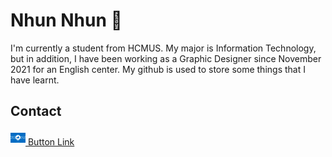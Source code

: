# Nhun Nhun 👋
I'm currently a student from HCMUS. My major is Information Technology, but in addition, I have been working as a Graphic Designer since November 2021 for an English center. My github is used to store some things that I have learnt.

## Contact
<a href="#" class="button">
  <svg xmlns="http://www.w3.org/2000/svg" viewBox="0 0 24 24" width="24" height="24">
    <svg xmlns="http://www.w3.org/2000/svg" xmlns:xlink="http://www.w3.org/1999/xlink" viewBox="0 0 750 500"><defs><style>.cls-1{fill:none;}.cls-2{fill:#036dc4;}.cls-3,.cls-5{fill:#fff;}.cls-4{clip-path:url(#clip-path);}.cls-5{fill-rule:evenodd;}.cls-6{clip-path:url(#clip-path-2);}</style><clipPath id="clip-path"><rect class="cls-1" y="164" width="750" height="148.13"/></clipPath><clipPath id="clip-path-2"><rect class="cls-1" x="-525" y="164" width="500" height="148.13"/></clipPath></defs><title>Like</title><g id="BACKGROUND_2" data-name="BACKGROUND 2"><rect class="cls-2" width="750" height="500"/><circle class="cls-3" cx="375" cy="233" r="119.78" transform="translate(-54.92 333.41) rotate(-45)"/><rect class="cls-2" x="309.86" y="219.78" width="34.47" height="70.96" rx="6.94"/><path class="cls-2" d="M430.4,226.5h-1.23a11,11,0,0,0,0-21.94H394c4.34-6.83,10.22-17.73,10.22-26.64,0-14.1-7.72-21.93-12.76-22.83a8.63,8.63,0,0,0-10.18,6c-1.46,4.26,1.12,12.32.12,15.2-1.53,4.43-9.3,10.37-19.82,23.87-9.4,12.06-8.06,26.3-8.06,26.3v48a6.85,6.85,0,0,0,6.83,6.83H425.7a7.95,7.95,0,0,0,0-15.9h1.12a9.74,9.74,0,1,0,0-19.47h3.58a9.74,9.74,0,1,0,0-19.48Z"/><g class="cls-4"><rect class="cls-3" x="616.46" y="305.78" width="20.89" height="10.15" rx="2.04" transform="translate(61.09 722.55) rotate(-62.42)"/><path class="cls-3" d="M657.77,317.43l-.32-.17a3.23,3.23,0,0,0,3-5.72l-9.18-4.8c2.06-1.19,5.08-3.23,6.3-5.55,1.92-3.68,1-6.78-.22-7.7a2.54,2.54,0,0,0-3.48.19c-1,.91-1.39,3.37-2,4-1,.95-3.84,1.44-8.42,3.53a11.92,11.92,0,0,0-5.69,5.76L635.06,312l-2.66,5.08-1.23,2.36a2,2,0,0,0,.85,2.72l17.05,8.9a2.33,2.33,0,1,0,2.16-4.14l.3.15a2.86,2.86,0,0,0,2.65-5.08l.93.49a2.87,2.87,0,0,0,2.66-5.08Z"/><rect class="cls-3" x="192.34" y="224.79" width="20.89" height="10.15" rx="2.04" transform="translate(-94.85 303.15) rotate(-62.42)"/><path class="cls-3" d="M233.65,236.43l-.32-.16a3.23,3.23,0,1,0,3-5.73l-9.18-4.79c2.06-1.19,5.09-3.23,6.3-5.56,1.92-3.68,1-6.77-.22-7.69a2.54,2.54,0,0,0-3.48.19c-1,.91-1.38,3.36-2,4-1,.94-3.84,1.44-8.42,3.52a12,12,0,0,0-5.69,5.76L210.94,231l-2.66,5.08-1.23,2.36a2,2,0,0,0,.85,2.71l17,8.91a2.34,2.34,0,1,0,2.17-4.15l.29.16a2.86,2.86,0,1,0,2.65-5.08l.94.48a2.86,2.86,0,0,0,2.65-5.08Z"/><rect class="cls-3" x="144.34" y="175.73" width="20.89" height="10.15" rx="2.04" transform="translate(-77.14 234.27) rotate(-62.42)"/><path class="cls-3" d="M185.65,187.37l-.32-.16a3.23,3.23,0,0,0,3-5.73l-9.18-4.79c2.06-1.19,5.09-3.23,6.3-5.56,1.92-3.68,1-6.77-.22-7.69a2.54,2.54,0,0,0-3.48.19c-1,.91-1.38,3.36-2,4-1,.94-3.84,1.44-8.42,3.52a12,12,0,0,0-5.69,5.77L162.94,182l-2.66,5.08-1.23,2.36a2,2,0,0,0,.85,2.71L177,201a2.34,2.34,0,1,0,2.17-4.15l.29.16a2.86,2.86,0,1,0,2.65-5.08l.94.48a2.86,2.86,0,0,0,2.65-5.08Z"/><rect class="cls-3" x="62.34" y="157.65" width="20.89" height="10.15" rx="2.04" transform="translate(-105.15 151.88) rotate(-62.42)"/><path class="cls-3" d="M103.65,169.3l-.32-.17a3.23,3.23,0,1,0,3-5.72l-9.18-4.8c2.06-1.19,5.09-3.23,6.3-5.55,1.92-3.68,1-6.78-.22-7.7a2.54,2.54,0,0,0-3.48.19c-1,.91-1.38,3.37-2,4-1,.95-3.84,1.44-8.42,3.53a11.92,11.92,0,0,0-5.69,5.76l-2.65,5.08L78.28,169l-1.23,2.37a2,2,0,0,0,.85,2.71L95,183a2.34,2.34,0,1,0,2.17-4.15l.29.15a2.86,2.86,0,1,0,2.65-5.08l.94.49a2.86,2.86,0,0,0,2.65-5.08Z"/><rect class="cls-3" x="507.67" y="270.33" width="10.15" height="20.89" rx="2.04" transform="translate(-71.74 269.77) rotate(-27.63)"/><path class="cls-3" d="M535.76,259.17l-.32.17a3.23,3.23,0,0,0-3-5.72l-9.17,4.8c.2-2.37.24-6-1-8.34-1.92-3.68-5-4.66-6.44-4.21a2.53,2.53,0,0,0-1.83,3c.2,1.3,2,3,2.1,3.94.21,1.37-1,4-1.91,8.93a11.92,11.92,0,0,0,1.49,8l2.66,5.08,2.65,5.08,1.24,2.36A2,2,0,0,0,525,283l17-8.92a2.34,2.34,0,0,0-2.17-4.15l.29-.15a2.87,2.87,0,0,0-2.66-5.08l.94-.49a2.87,2.87,0,0,0-2.66-5.08Z"/><rect class="cls-3" x="686.67" y="220.3" width="10.15" height="20.89" rx="2.04" transform="translate(-28.13 347.06) rotate(-27.63)"/><path class="cls-3" d="M714.76,209.15l-.32.17a3.23,3.23,0,0,0-3-5.73l-9.17,4.81c.2-2.38.24-6-1-8.35-1.92-3.67-5-4.66-6.44-4.21a2.54,2.54,0,0,0-1.83,3c.2,1.31,2,3.06,2.1,3.94.21,1.37-1,4-1.91,8.93a11.92,11.92,0,0,0,1.49,8l2.66,5.08L700,229.8l1.24,2.36A2,2,0,0,0,704,233l17-8.92a2.34,2.34,0,1,0-2.17-4.14l.29-.16a2.87,2.87,0,0,0-2.66-5.08l.94-.48a2.87,2.87,0,0,0-2.66-5.08Z"/><rect class="cls-3" x="727.67" y="182.4" width="10.15" height="20.89" rx="2.04" transform="translate(-5.89 361.76) rotate(-27.63)"/><path class="cls-3" d="M755.76,171.25l-.32.16a3.23,3.23,0,0,0-3-5.72l-9.17,4.81c.2-2.38.24-6-1-8.35-1.92-3.67-5-4.66-6.44-4.21a2.53,2.53,0,0,0-1.83,3c.2,1.3,2,3.06,2.1,3.94.21,1.37-1,4-1.91,8.93a11.92,11.92,0,0,0,1.49,8l2.66,5.08L741,191.9l1.24,2.36a2,2,0,0,0,2.71.85l17-8.92a2.34,2.34,0,0,0-2.17-4.15l.29-.15a2.87,2.87,0,0,0-2.66-5.08l.94-.49a2.86,2.86,0,1,0-2.66-5.07Z"/><rect class="cls-3" x="229.36" y="306.68" width="10.15" height="20.89" rx="2.04" transform="translate(-120.32 144.86) rotate(-27.63)"/><path class="cls-3" d="M257.44,295.53l-.32.16a3.23,3.23,0,1,0-3-5.72l-9.18,4.8c.2-2.37.25-6-1-8.34-1.92-3.67-5-4.66-6.44-4.21a2.54,2.54,0,0,0-1.83,3c.2,1.3,2,3.05,2.11,3.94.2,1.37-1,4-1.92,8.93a12,12,0,0,0,1.49,8l2.66,5.08,2.66,5.08,1.23,2.36a2,2,0,0,0,2.72.85l17-8.92a2.34,2.34,0,1,0-2.17-4.15l.29-.15a2.86,2.86,0,0,0-2.65-5.08l.93-.49a2.86,2.86,0,1,0-2.66-5.07Z"/><rect class="cls-3" x="3.55" y="182.4" width="10.15" height="20.89" rx="2.04" transform="translate(-88.44 25.98) rotate(-27.63)"/><path class="cls-3" d="M31.63,171.25l-.32.16a3.23,3.23,0,1,0-3-5.72l-9.18,4.81c.2-2.38.25-6-1-8.35-1.93-3.67-5-4.66-6.45-4.21a2.55,2.55,0,0,0-1.83,3c.2,1.3,2,3.06,2.11,3.94.2,1.37-1,4-1.91,8.93a11.94,11.94,0,0,0,1.48,8l2.66,5.08,2.66,5.08,1.24,2.36a2,2,0,0,0,2.71.85l17-8.92A2.34,2.34,0,1,0,35.72,182l.3-.15a2.87,2.87,0,0,0-2.66-5.08l.93-.49a2.86,2.86,0,1,0-2.66-5.07Z"/><rect class="cls-3" x="98.19" y="221.9" width="10.15" height="20.89" rx="2.04" transform="translate(-95.96 74.37) rotate(-27.62)"/><path class="cls-3" d="M126.28,210.74l-.32.17a3.23,3.23,0,1,0-3-5.72l-9.17,4.8c.2-2.38.24-6-1-8.34-1.93-3.68-5-4.67-6.45-4.22a2.55,2.55,0,0,0-1.83,3c.2,1.31,2,3.06,2.11,3.94.2,1.37-1,4-1.91,8.93a11.94,11.94,0,0,0,1.48,8l2.66,5.08,2.66,5.08,1.24,2.36a2,2,0,0,0,2.71.85l17-8.92a2.33,2.33,0,1,0-2.16-4.14l.29-.16a2.86,2.86,0,1,0-2.66-5.07l.93-.49a2.86,2.86,0,0,0-2.65-5.08Z"/><rect class="cls-3" x="517.82" y="202.25" width="20.89" height="10.15" rx="2.04" transform="translate(255.9 705.18) rotate(-82.75)"/><path class="cls-3" d="M559.49,202.76l-.36,0a3.23,3.23,0,0,0,.82-6.41L549.68,195c1.52-1.83,3.64-4.8,4-7.39.53-4.12-1.44-6.7-2.88-7.15a2.54,2.54,0,0,0-3.19,1.39c-.59,1.19-.13,3.64-.53,4.44-.62,1.24-3.1,2.68-6.68,6.23A12,12,0,0,0,537,199.9l-.72,5.69-.72,5.69-.34,2.64a2,2,0,0,0,1.74,2.25l19.08,2.43a2.34,2.34,0,1,0,.59-4.64l.33,0a2.87,2.87,0,0,0,.72-5.69l1,.14a2.87,2.87,0,0,0,.72-5.69Z"/><rect class="cls-3" x="598.65" y="216.63" width="20.89" height="10.15" rx="2.04" transform="translate(312.26 797.93) rotate(-82.75)"/><path class="cls-3" d="M640.33,217.14l-.36,0a3.23,3.23,0,1,0,.81-6.41l-10.27-1.3c1.52-1.84,3.64-4.8,4-7.4.52-4.12-1.44-6.69-2.88-7.14a2.55,2.55,0,0,0-3.2,1.38c-.58,1.19-.13,3.64-.53,4.44-.61,1.24-3.1,2.69-6.67,6.24a11.9,11.9,0,0,0-3.33,7.38l-.73,5.68-.72,5.69-.34,2.65a2,2,0,0,0,1.74,2.24L636.92,233a2.34,2.34,0,0,0,.59-4.64l.32,0a2.86,2.86,0,1,0,.73-5.68l1,.13a2.87,2.87,0,1,0,.73-5.69Z"/><rect class="cls-3" x="684.65" y="291.37" width="20.89" height="10.15" rx="2.04" transform="matrix(0.13, -0.99, 0.99, 0.13, 313.27, 948.54)"/><path class="cls-3" d="M726.33,291.88l-.36-.05a3.23,3.23,0,1,0,.81-6.4l-10.27-1.31c1.52-1.83,3.64-4.8,4-7.4.52-4.11-1.44-6.69-2.88-7.14a2.54,2.54,0,0,0-3.2,1.39c-.58,1.19-.13,3.64-.53,4.44-.61,1.24-3.1,2.68-6.67,6.23a11.9,11.9,0,0,0-3.33,7.38l-.73,5.69-.72,5.68-.34,2.65a2,2,0,0,0,1.74,2.25l19.09,2.43a2.34,2.34,0,0,0,.59-4.64l.32,0a2.87,2.87,0,0,0,.73-5.69l1,.14a2.87,2.87,0,0,0,.73-5.69Z"/><rect class="cls-3" x="209.79" y="171.78" width="20.89" height="10.15" rx="2.04" transform="translate(16.99 372.99) rotate(-82.75)"/><path class="cls-3" d="M251.46,172.29l-.36,0a3.23,3.23,0,0,0,.82-6.4l-10.28-1.31c1.53-1.83,3.65-4.8,4-7.4.52-4.11-1.44-6.69-2.88-7.14a2.55,2.55,0,0,0-3.2,1.39c-.58,1.19-.13,3.64-.52,4.44-.62,1.24-3.1,2.68-6.68,6.23a12,12,0,0,0-3.33,7.38l-.72,5.69-.73,5.68-.33,2.65A2,2,0,0,0,229,185.7l19.08,2.43a2.34,2.34,0,1,0,.59-4.64l.33,0a2.87,2.87,0,0,0,.72-5.69l1.05.14a2.87,2.87,0,0,0,.72-5.69Z"/><rect class="cls-3" x="532.67" y="308.29" width="17.72" height="8.61" rx="1.73" transform="translate(194.56 832.77) rotate(-86.29)"/><path class="cls-3" d="M567.74,307.09l-.3,0a2.74,2.74,0,1,0,.35-5.47L559,301c1.19-1.64,2.84-4.26,3-6.48.23-3.51-1.57-5.59-2.81-5.89a2.15,2.15,0,0,0-2.64,1.34c-.43,1,.08,3.08-.21,3.79-.46,1.08-2.49,2.43-5.33,5.62a10.13,10.13,0,0,0-2.43,6.43l-.32,4.85-.31,4.86-.15,2.26a1.72,1.72,0,0,0,1.59,1.81l16.29,1.05a2,2,0,1,0,.26-4l.28,0a2.43,2.43,0,0,0,.32-4.85l.89.06a2.43,2.43,0,0,0,.31-4.86Z"/><rect class="cls-3" x="586.87" y="280.83" width="14.12" height="6.86" rx="1.38" transform="translate(217.9 824.77) rotate(-80.75)"/><path class="cls-3" d="M615.13,281.91l-.24,0a2.18,2.18,0,0,0,.7-4.31l-6.91-1.12c1.07-1.2,2.58-3.16,2.86-4.9.45-2.77-.81-4.56-1.77-4.9a1.74,1.74,0,0,0-2.2.87c-.42.78-.17,2.45-.46,3-.44.82-2.16,1.74-4.65,4.05a8.13,8.13,0,0,0-2.43,4.91l-.62,3.83-.62,3.82-.29,1.78a1.36,1.36,0,0,0,1.12,1.56l12.83,2.09a1.58,1.58,0,1,0,.51-3.12l.22,0a1.94,1.94,0,1,0,.62-3.82l.71.11a1.93,1.93,0,1,0,.62-3.82Z"/><rect class="cls-3" x="489.87" y="167.29" width="14.12" height="6.86" rx="1.38" transform="translate(248.55 633.73) rotate(-80.75)"/><path class="cls-3" d="M518.13,168.37l-.24,0a2.18,2.18,0,0,0,.7-4.31l-6.91-1.12c1.07-1.2,2.58-3.16,2.86-4.9.45-2.77-.81-4.56-1.77-4.9a1.74,1.74,0,0,0-2.2.87c-.42.78-.17,2.45-.46,3-.44.82-2.16,1.74-4.65,4.06a8.09,8.09,0,0,0-2.43,4.9l-.62,3.83-.62,3.82-.29,1.78a1.36,1.36,0,0,0,1.12,1.56L515.45,179a1.58,1.58,0,1,0,.51-3.12l.22,0a1.94,1.94,0,1,0,.62-3.82l.71.11a1.93,1.93,0,1,0,.62-3.82Z"/><rect class="cls-3" x="477.87" y="307.83" width="14.12" height="6.86" rx="1.38" transform="translate(99.77 739.85) rotate(-80.75)"/><path class="cls-3" d="M506.13,308.91l-.24,0a2.18,2.18,0,0,0,.7-4.31l-6.91-1.12c1.07-1.2,2.58-3.16,2.86-4.9.45-2.77-.81-4.56-1.77-4.9a1.74,1.74,0,0,0-2.2.87c-.42.78-.17,2.45-.46,3-.44.82-2.16,1.74-4.65,4.05a8.13,8.13,0,0,0-2.43,4.91l-.62,3.83-.62,3.82-.29,1.78a1.36,1.36,0,0,0,1.12,1.56l12.83,2.09a1.58,1.58,0,1,0,.51-3.12l.22,0a1.94,1.94,0,1,0,.62-3.82l.71.11a1.93,1.93,0,1,0,.62-3.82Z"/><rect class="cls-3" x="726.98" y="247.3" width="14.12" height="6.86" rx="1.38" transform="translate(368.58 934.92) rotate(-80.75)"/><path class="cls-3" d="M755.24,248.38l-.24,0a2.18,2.18,0,0,0,.7-4.31l-6.91-1.13c1.07-1.2,2.58-3.15,2.86-4.9.45-2.77-.81-4.55-1.77-4.89a1.73,1.73,0,0,0-2.2.86c-.42.79-.17,2.45-.46,3-.44.82-2.15,1.74-4.65,4.05a8.13,8.13,0,0,0-2.43,4.91l-.62,3.82-.62,3.82-.29,1.78a1.36,1.36,0,0,0,1.12,1.56L752.57,259a1.58,1.58,0,1,0,.5-3.12l.22,0a1.94,1.94,0,0,0,.63-3.83l.7.12a1.94,1.94,0,0,0,.62-3.83Z"/><rect class="cls-3" x="660.87" y="178.3" width="14.12" height="6.86" rx="1.38" transform="translate(381.2 811.76) rotate(-80.75)"/><path class="cls-3" d="M689.13,179.38l-.24,0a2.18,2.18,0,0,0,.7-4.3l-6.91-1.13c1.07-1.2,2.58-3.15,2.86-4.9.45-2.77-.81-4.56-1.77-4.89a1.73,1.73,0,0,0-2.2.86c-.42.79-.17,2.45-.46,3-.44.83-2.16,1.74-4.65,4.06a8.09,8.09,0,0,0-2.43,4.9l-.62,3.83-.62,3.82-.29,1.78a1.36,1.36,0,0,0,1.12,1.56L686.45,190a1.58,1.58,0,1,0,.51-3.12l.22,0a1.94,1.94,0,1,0,.62-3.83l.71.12a1.94,1.94,0,0,0,.62-3.83Z"/><rect class="cls-3" x="138.87" y="247.06" width="14.12" height="6.86" rx="1.38" transform="translate(-124.76 354.25) rotate(-80.75)"/><path class="cls-3" d="M167.13,248.14l-.24,0a2.18,2.18,0,0,0,.7-4.31l-6.91-1.12c1.07-1.2,2.58-3.16,2.86-4.9.45-2.77-.81-4.56-1.77-4.9a1.75,1.75,0,0,0-2.2.86c-.42.79-.17,2.46-.46,3-.44.82-2.16,1.74-4.65,4.05a8.13,8.13,0,0,0-2.43,4.91l-.62,3.83-.62,3.82-.29,1.78a1.36,1.36,0,0,0,1.12,1.56l12.83,2.09a1.58,1.58,0,1,0,.51-3.12l.22,0a1.94,1.94,0,1,0,.62-3.82l.71.11a1.93,1.93,0,1,0,.62-3.82Z"/><rect class="cls-3" x="75.69" y="268.73" width="14.12" height="6.86" rx="1.38" transform="translate(-199.18 310.08) rotate(-80.75)"/><path class="cls-3" d="M104,269.82l-.24,0a2.18,2.18,0,0,0,.7-4.31l-6.91-1.12c1.07-1.21,2.58-3.16,2.86-4.91.45-2.77-.82-4.55-1.78-4.89a1.72,1.72,0,0,0-2.19.86c-.42.79-.17,2.46-.46,3-.44.82-2.16,1.74-4.66,4.05a8.08,8.08,0,0,0-2.42,4.91l-.62,3.82L87.61,275l-.29,1.78a1.36,1.36,0,0,0,1.12,1.56l12.83,2.09a1.58,1.58,0,1,0,.51-3.12l.22,0a1.93,1.93,0,1,0,.62-3.82l.71.11a1.93,1.93,0,1,0,.62-3.82Z"/><rect class="cls-3" x="-1.46" y="289.85" width="6.86" height="14.12" rx="1.38" transform="translate(-177 59.99) rotate(-36.69)"/><path class="cls-3" d="M15,280.05l-.19.14a2.18,2.18,0,0,0-2.61-3.5l-5.61,4.18c-.12-1.6-.48-4-1.54-5.46-1.68-2.25-3.84-2.58-4.75-2.13a1.73,1.73,0,0,0-.91,2.18c.28.85,1.65,1.83,1.83,2.41.28.89-.25,2.76-.33,6.16a8.08,8.08,0,0,0,1.85,5.15l2.31,3.11,2.31,3.11,1.08,1.44a1.36,1.36,0,0,0,1.9.28l10.43-7.77a1.58,1.58,0,0,0-1.89-2.53l.18-.14a1.94,1.94,0,1,0-2.32-3.1l.58-.43a1.94,1.94,0,1,0-2.32-3.1Z"/><rect class="cls-3" x="553.6" y="240.14" width="17.72" height="8.61" rx="1.73" transform="matrix(0.33, -0.95, 0.95, 0.33, 147.91, 696.39)"/><path class="cls-3" d="M589.2,246.07l-.29-.1a2.74,2.74,0,0,0,1.78-5.18l-8.3-2.87c1.58-1.26,3.86-3.35,4.58-5.45,1.15-3.33,0-5.81-1.15-6.43a2.16,2.16,0,0,0-2.9.59c-.69.89-.74,3-1.21,3.6-.72.92-3,1.69-6.62,4A10.17,10.17,0,0,0,571,239.8l-1.58,4.6-1.59,4.6-.74,2.14a1.72,1.72,0,0,0,1.06,2.17l15.43,5.32a2,2,0,0,0,1.29-3.75l.27.09a2.43,2.43,0,1,0,1.58-4.6l.85.29a2.43,2.43,0,0,0,1.59-4.59Z"/><rect class="cls-3" x="643.51" y="264.42" width="17.72" height="8.61" rx="1.73" transform="translate(185.53 797.75) rotate(-70.96)"/><path class="cls-3" d="M679.11,270.35l-.29-.1a2.74,2.74,0,1,0,1.78-5.18l-8.3-2.87c1.58-1.26,3.86-3.35,4.58-5.45,1.15-3.33,0-5.81-1.15-6.43a2.16,2.16,0,0,0-2.9.6c-.69.88-.74,3-1.21,3.59-.72.92-3,1.69-6.62,4a10.17,10.17,0,0,0-4,5.56l-1.58,4.59-1.59,4.6-.74,2.14a1.72,1.72,0,0,0,1.06,2.17l15.43,5.32a2,2,0,1,0,1.29-3.75l.27.09a2.43,2.43,0,1,0,1.59-4.59l.84.29a2.43,2.43,0,0,0,1.59-4.6Z"/><rect class="cls-3" x="580.6" y="161.91" width="17.72" height="8.61" rx="1.73" transform="translate(240.05 669.21) rotate(-70.96)"/><path class="cls-3" d="M616.2,167.84l-.29-.1a2.74,2.74,0,1,0,1.78-5.18l-8.3-2.87c1.58-1.26,3.86-3.35,4.58-5.45,1.15-3.33,0-5.81-1.15-6.43a2.16,2.16,0,0,0-2.9.59c-.69.89-.74,3-1.21,3.6-.72.92-3,1.69-6.62,4a10.17,10.17,0,0,0-4.05,5.55l-1.58,4.6-1.59,4.6-.74,2.14a1.72,1.72,0,0,0,1.06,2.17l15.43,5.32a2,2,0,1,0,1.29-3.75l.27.09a2.43,2.43,0,1,0,1.58-4.6l.85.29a2.43,2.43,0,1,0,1.59-4.59Z"/><rect class="cls-3" x="178.51" y="282.26" width="17.72" height="8.61" rx="1.73" transform="matrix(0.33, -0.95, 0.95, 0.33, -144.64, 370.21)"/><path class="cls-3" d="M214.1,288.19l-.29-.1a2.74,2.74,0,1,0,1.79-5.17l-8.31-2.87c1.59-1.26,3.86-3.36,4.59-5.46,1.15-3.33,0-5.81-1.15-6.43a2.16,2.16,0,0,0-2.9.6c-.69.89-.74,3-1.21,3.6-.72.92-3,1.69-6.62,4a10.11,10.11,0,0,0-4.05,5.55l-1.59,4.6-1.58,4.6-.74,2.14a1.7,1.7,0,0,0,1.05,2.16l15.44,5.33a2,2,0,1,0,1.29-3.75l.26.09a2.43,2.43,0,1,0,1.59-4.6l.85.29a2.43,2.43,0,1,0,1.58-4.6Z"/><rect class="cls-3" x="30.38" y="256.04" width="8.61" height="17.72" rx="1.73" transform="translate(-169.89 93.08) rotate(-42.51)"/><path class="cls-3" d="M48.85,242.17l-.23.21a2.74,2.74,0,1,0-3.7-4l-6.48,5.94c-.35-2-1.11-5-2.61-6.63-2.38-2.6-5.13-2.74-6.2-2.05a2.16,2.16,0,0,0-.86,2.83c.45,1,2.29,2.08,2.59,2.77.46,1.08,0,3.48.38,7.74a10.14,10.14,0,0,0,2.95,6.21L38,258.73l3.29,3.59L42.8,264a1.69,1.69,0,0,0,2.4.11l12-11a2,2,0,0,0-2.68-2.93l.2-.19a2.43,2.43,0,1,0-3.29-3.58l.66-.61a2.43,2.43,0,0,0-3.28-3.58Z"/><rect class="cls-3" x="115.84" y="293.96" width="17.72" height="8.61" rx="1.73" transform="translate(-197.92 318.85) rotate(-70.96)"/><path class="cls-3" d="M151.43,299.89l-.29-.1a2.74,2.74,0,0,0,1.79-5.18l-8.31-2.87c1.58-1.26,3.86-3.35,4.59-5.45,1.15-3.33,0-5.81-1.16-6.43a2.15,2.15,0,0,0-2.89.59c-.69.89-.74,3-1.21,3.6-.72.92-3,1.69-6.63,4a10.12,10.12,0,0,0-4,5.55l-1.59,4.6-1.58,4.6-.74,2.14a1.71,1.71,0,0,0,1,2.17l15.43,5.32a2,2,0,1,0,1.3-3.75l.26.09a2.43,2.43,0,1,0,1.59-4.6l.85.3a2.43,2.43,0,1,0,1.58-4.6Z"/><rect class="cls-3" x="34.84" y="303.01" width="17.72" height="8.61" rx="1.73" transform="translate(-261.06 248.37) rotate(-70.96)"/><path class="cls-3" d="M70.43,308.94l-.29-.1a2.74,2.74,0,0,0,1.79-5.18l-8.31-2.87c1.58-1.26,3.86-3.35,4.59-5.45,1.15-3.33,0-5.81-1.16-6.43a2.15,2.15,0,0,0-2.89.59c-.69.89-.74,3-1.21,3.6-.72.92-3,1.69-6.63,4a10.12,10.12,0,0,0-4,5.55l-1.59,4.6-1.58,4.6L48.37,314a1.71,1.71,0,0,0,1.05,2.17l15.43,5.32a2,2,0,1,0,1.3-3.75l.26.09a2.43,2.43,0,1,0,1.59-4.6l.85.3a2.43,2.43,0,1,0,1.58-4.6Z"/><rect class="cls-3" x="42.91" y="205.4" width="17.72" height="8.61" rx="1.73" transform="translate(-163.35 190.23) rotate(-70.96)"/><path class="cls-3" d="M78.5,211.33l-.29-.1A2.74,2.74,0,1,0,80,206.05l-8.31-2.87c1.59-1.26,3.86-3.35,4.59-5.45,1.15-3.33,0-5.81-1.15-6.43a2.16,2.16,0,0,0-2.9.59c-.69.89-.74,3-1.21,3.6-.72.92-3,1.69-6.62,4a10.11,10.11,0,0,0-4.05,5.55l-1.59,4.6-1.58,4.6-.74,2.14a1.71,1.71,0,0,0,1.05,2.17l15.44,5.32a2,2,0,0,0,1.29-3.75l.26.09a2.43,2.43,0,1,0,1.59-4.6l.85.3a2.43,2.43,0,1,0,1.58-4.6Z"/></g><path class="cls-5" d="M371.59,386.31l4.89-.82v7.57c.67-.14,1.3-.32,1.94-.4a10.45,10.45,0,0,1,4.68.3,3.57,3.57,0,0,1,2.5,3,15.73,15.73,0,0,1,.21,2.47c0,1.64,0,3.28-.06,4.91a5.15,5.15,0,0,1-1.84,4,6.48,6.48,0,0,1-3,1.19,22.64,22.64,0,0,1-6.42,0l-2.64-.36c-.24,0-.33-.13-.31-.36V386.8C371.57,386.65,371.58,386.5,371.59,386.31Zm4.9,18.38a9,9,0,0,0,2.79,0,1.68,1.68,0,0,0,1.53-1.74c.06-1.52.08-3,0-4.56a1.51,1.51,0,0,0-1.49-1.66,4.38,4.38,0,0,0-2.7.55.42.42,0,0,0-.16.33c0,1.37,0,2.74,0,4.11Z"/><path class="cls-5" d="M432.82,408.6h-.9c-1.35,0-2.7,0-4,0a.61.61,0,0,1-.61-.35c-1.32-2.22-2.65-4.43-4-6.65,0-.05-.07-.11-.16-.25v7.22l-.41,0c-1.38,0-2.76,0-4.14,0-.32,0-.42-.09-.41-.41,0-1.56,0-3.11,0-4.67V386.78c0-.48,0-.47.49-.55l4-.68.39,0v14l.08,0,.37-.56c1.24-2,2.49-3.93,3.72-5.9a.67.67,0,0,1,.64-.37c1.45,0,2.9,0,4.35,0h.57c-.09.16-.14.27-.2.37-1.47,2.33-2.95,4.67-4.43,7a.57.57,0,0,0,0,.71c1.51,2.49,3,5,4.49,7.49C432.71,408.39,432.74,408.46,432.82,408.6Z"/><path class="cls-5" d="M369.59,404.21c0,.13,0,.23,0,.33,0,1.11,0,2.22,0,3.33,0,.24-.05.34-.31.4a25.69,25.69,0,0,1-6.72.52,7.9,7.9,0,0,1-3.08-.73,5.38,5.38,0,0,1-3.12-4.17,13.19,13.19,0,0,1-.15-2.09c0-1.22,0-2.43,0-3.65a5.71,5.71,0,0,1,1.35-3.67,5.27,5.27,0,0,1,3-1.66,10.94,10.94,0,0,1,5.87.22,4.77,4.77,0,0,1,3.43,4.17c.19,1.61.15,3.25.22,4.93h-.51c-2.68,0-5.36,0-8,0-.32,0-.42.1-.39.4s0,.49.05.73a1.47,1.47,0,0,0,1.47,1.35,22.2,22.2,0,0,0,3.05,0c1.22-.08,2.43-.29,3.64-.44Zm-6.45-5.4h1c1.06,0,1.06,0,.95-1.07a1.41,1.41,0,0,0-1.19-1.37,4.65,4.65,0,0,0-1.49,0,1.3,1.3,0,0,0-1.14,1.09,9.45,9.45,0,0,0-.1,1.07c0,.23.08.31.3.3Z"/><path class="cls-5" d="M416.93,400.65c-.07,1.1-.06,2.17-.21,3.22a5.17,5.17,0,0,1-4.23,4.61,11,11,0,0,1-6-.16A5.12,5.12,0,0,1,402.8,404a16.62,16.62,0,0,1-.15-2.45c0-1.19,0-2.39.07-3.57a5.33,5.33,0,0,1,4.6-5.14,11,11,0,0,1,5.74.23,5.09,5.09,0,0,1,3.65,4.31C416.88,398.44,416.86,399.57,416.93,400.65Zm-5,0h0c0-.78,0-1.55,0-2.32a1.64,1.64,0,0,0-1.19-1.56,3.19,3.19,0,0,0-1.76-.05,1.63,1.63,0,0,0-1.35,1.55c0,1.57,0,3.15,0,4.73a1.57,1.57,0,0,0,1.23,1.53,4.69,4.69,0,0,0,1.35.11,1.74,1.74,0,0,0,1.74-1.89C411.93,402.09,411.92,401.39,411.92,400.69Z"/><path class="cls-5" d="M401.42,400.83c-.08,1-.09,2.2-.29,3.36a5.15,5.15,0,0,1-4.27,4.32,11,11,0,0,1-5.65-.12,5.21,5.21,0,0,1-3.94-4.36,10.26,10.26,0,0,1-.14-1.67c0-1.31-.05-2.62,0-3.93a5.79,5.79,0,0,1,1.87-4.34,6.16,6.16,0,0,1,3.11-1.36,10.94,10.94,0,0,1,5.59.37,5.06,5.06,0,0,1,3.48,4.32C401.35,398.49,401.34,399.58,401.42,400.83Zm-9.35-.16h0v2.1c0,.11,0,.21,0,.32a1.57,1.57,0,0,0,1.17,1.46,4.44,4.44,0,0,0,1.45.13,1.72,1.72,0,0,0,1.7-1.76c0-1.49,0-3,0-4.49a1.65,1.65,0,0,0-1.25-1.63,3.26,3.26,0,0,0-1.83,0,1.61,1.61,0,0,0-1.23,1.53C392.05,399.1,392.07,399.88,392.07,400.67Z"/><path class="cls-5" d="M336.83,407.77c-.93.29-1.81.63-2.72.84a6.48,6.48,0,0,1-3.3,0,4.05,4.05,0,0,1-3-3.38,6.39,6.39,0,0,1,0-2.54,3.44,3.44,0,0,1,2.85-2.83,13.43,13.43,0,0,1,2.19-.22c1,0,2,0,2.95,0,.3,0,.39-.09.36-.37s0-.5,0-.74c0-1.26-.59-1.54-1.59-1.58-1.59-.07-3.18-.05-4.77-.07h-.47c0-.39.05-.75.09-1.1.09-.93.18-1.86.29-2.78a.36.36,0,0,1,.26-.23c2.05,0,4.09,0,6.14.09a8.19,8.19,0,0,1,1.95.37,3.86,3.86,0,0,1,2.89,3.5,14.61,14.61,0,0,1,.15,2.2c0,3.1,0,6.2,0,9.3,0,.33-.08.44-.43.44q-1.65,0-3.3,0c-.33,0-.43-.13-.46-.42A3.78,3.78,0,0,0,336.83,407.77ZM334.7,403h-1.08c-.72,0-1,.35-1,1.06a1.11,1.11,0,0,0,1.2,1.24,4.14,4.14,0,0,0,2.17-.56.45.45,0,0,0,.17-.33c0-.38,0-.75,0-1.12s-.09-.31-.31-.3Z"/><path class="cls-5" d="M328.17,385.06v2.73c0,.37,0,.75,0,1.12s-.07.31-.31.31c-.64,0-1.28,0-1.93,0a2.83,2.83,0,0,0-.65.09.84.84,0,0,0-.7.82c0,.86,0,1.72,0,2.63h3.62c-.07.65-.12,1.27-.18,1.88s-.15,1.23-.2,1.84c0,.28-.1.41-.41.4-1,0-1.9,0-2.87,0v11.69h-4.91c0-.16,0-.33,0-.49,0-3.6,0-7.19,0-10.78,0-.33-.07-.45-.42-.43-.66,0-1.31,0-2,0V393.3c0-.59-.07-.53.52-.54s1.06,0,1.58,0c.26,0,.32-.09.32-.33,0-1,0-1.94,0-2.91a4.58,4.58,0,0,1,1.32-3.22,3.88,3.88,0,0,1,2.46-1.09C325,385.1,326.55,385.1,328.17,385.06Z"/><path class="cls-5" d="M354.86,397.19c-.79-.13-1.51-.25-2.24-.35a10.62,10.62,0,0,0-3.73,0,1.45,1.45,0,0,0-1.26,1.47c0,1.62,0,3.24,0,4.87a1.34,1.34,0,0,0,1.19,1.4,13.76,13.76,0,0,0,2.72.1c1-.06,2-.28,3-.42a1.91,1.91,0,0,1,.24,0,2.34,2.34,0,0,1,0,.26c0,1.14,0,2.27,0,3.41,0,.22-.05.32-.29.37a19.43,19.43,0,0,1-5.53.54,7.14,7.14,0,0,1-4.48-1.64,5.26,5.26,0,0,1-1.79-3.62,43.27,43.27,0,0,1-.07-5.22,5.56,5.56,0,0,1,2.67-4.71,7.59,7.59,0,0,1,3.18-1,18.42,18.42,0,0,1,6,.5c.11,0,.28.17.28.26C354.86,394.63,354.86,395.87,354.86,397.19Z"/></g><g id="BACKGROUND_1" data-name="BACKGROUND 1"><g class="cls-6"><path class="cls-3" d="M7.77,317.43l-.32-.17a3.23,3.23,0,0,0,3-5.72l-9.18-4.8c2.06-1.19,5.08-3.23,6.3-5.55,1.92-3.68,1-6.78-.22-7.7a2.54,2.54,0,0,0-3.48.19c-1,.91-1.39,3.37-2,4-1,.95-3.84,1.44-8.42,3.53A11.92,11.92,0,0,0-12.29,307L-14.94,312l-2.66,5.08-1.23,2.36a2,2,0,0,0,.85,2.72l17.05,8.9A2.33,2.33,0,0,0,1.23,327l.3.15A2.86,2.86,0,0,0,4.18,322l.93.49a2.87,2.87,0,1,0,2.66-5.08Z"/><rect class="cls-3" x="36.67" y="220.3" width="10.15" height="20.89" rx="2.04" transform="translate(-102.24 45.66) rotate(-27.63)"/><path class="cls-3" d="M64.76,209.15l-.32.17a3.23,3.23,0,0,0-3-5.73l-9.17,4.81c.2-2.38.24-6-1-8.35-1.92-3.67-5-4.66-6.44-4.21a2.54,2.54,0,0,0-1.83,3c.2,1.31,2,3.06,2.1,3.94.21,1.37-1,4-1.91,8.93a11.92,11.92,0,0,0,1.49,8l2.66,5.08L50,229.8l1.24,2.36A2,2,0,0,0,54,233l17-8.92A2.34,2.34,0,1,0,68.85,220l.29-.16a2.87,2.87,0,1,0-2.66-5.08l.94-.48a2.87,2.87,0,0,0-2.66-5.08Z"/><rect class="cls-3" x="77.67" y="182.4" width="10.15" height="20.89" rx="2.04" transform="translate(-79.99 60.35) rotate(-27.63)"/><path class="cls-3" d="M105.76,171.25l-.32.16a3.23,3.23,0,0,0-3-5.72l-9.17,4.81c.2-2.38.24-6-1-8.35-1.92-3.67-5-4.66-6.44-4.21a2.53,2.53,0,0,0-1.83,3c.2,1.3,2,3.06,2.1,3.94.21,1.37-1,4-1.91,8.93a11.92,11.92,0,0,0,1.49,8l2.66,5.08L91,191.9l1.24,2.36a2,2,0,0,0,2.71.85l17-8.92a2.34,2.34,0,1,0-2.17-4.15l.29-.15a2.87,2.87,0,1,0-2.66-5.08l.94-.49a2.86,2.86,0,1,0-2.66-5.07Z"/><rect class="cls-3" x="34.65" y="291.37" width="20.89" height="10.15" rx="2.04" transform="translate(-254.66 303.74) rotate(-82.75)"/><path class="cls-3" d="M76.33,291.88l-.36-.05a3.23,3.23,0,1,0,.81-6.4l-10.27-1.31c1.52-1.83,3.64-4.8,4-7.4.52-4.11-1.44-6.69-2.88-7.14a2.54,2.54,0,0,0-3.2,1.39c-.58,1.19-.13,3.64-.53,4.44-.61,1.24-3.1,2.68-6.67,6.23A11.9,11.9,0,0,0,53.88,289l-.73,5.69-.72,5.68L52.09,303a2,2,0,0,0,1.74,2.25l19.09,2.43a2.34,2.34,0,0,0,.59-4.64l.32,0a2.87,2.87,0,0,0,.73-5.69l1,.14a2.87,2.87,0,0,0,.73-5.69Z"/><rect class="cls-3" x="76.98" y="247.3" width="14.12" height="6.86" rx="1.38" transform="translate(-176.94 293.37) rotate(-80.75)"/><path class="cls-3" d="M105.24,248.38l-.24,0a2.18,2.18,0,0,0,.7-4.31l-6.91-1.13c1.07-1.2,2.58-3.15,2.86-4.9.45-2.77-.81-4.55-1.77-4.89a1.73,1.73,0,0,0-2.2.86c-.42.79-.17,2.45-.46,3-.44.82-2.15,1.74-4.65,4.05a8.13,8.13,0,0,0-2.43,4.91l-.62,3.82-.62,3.82-.29,1.78a1.36,1.36,0,0,0,1.12,1.56L102.57,259a1.58,1.58,0,1,0,.5-3.12l.22,0a1.94,1.94,0,0,0,.63-3.83l.7.12a1.94,1.94,0,0,0,.62-3.83Z"/><rect class="cls-3" x="10.87" y="178.3" width="14.12" height="6.86" rx="1.38" transform="translate(-164.32 170.21) rotate(-80.75)"/><path class="cls-3" d="M39.13,179.38l-.24,0a2.18,2.18,0,0,0,.7-4.3l-6.91-1.13c1.07-1.2,2.58-3.15,2.86-4.9.45-2.77-.81-4.56-1.77-4.89a1.73,1.73,0,0,0-2.2.86c-.42.79-.17,2.45-.46,3-.44.83-2.16,1.74-4.65,4.06a8.09,8.09,0,0,0-2.43,4.9l-.62,3.83-.62,3.82-.29,1.78a1.36,1.36,0,0,0,1.12,1.56L36.45,190a1.58,1.58,0,1,0,.51-3.12l.22,0a1.94,1.94,0,1,0,.62-3.83l.71.12a1.94,1.94,0,0,0,.62-3.83Z"/><rect class="cls-3" x="-6.49" y="264.42" width="17.72" height="8.61" rx="1.73" transform="translate(-252.42 183.31) rotate(-70.96)"/><path class="cls-3" d="M29.11,270.35l-.29-.1a2.74,2.74,0,0,0,1.78-5.18l-8.3-2.87c1.58-1.26,3.86-3.35,4.58-5.45,1.15-3.33,0-5.81-1.15-6.43a2.16,2.16,0,0,0-2.9.6c-.69.88-.74,3-1.21,3.59-.72.92-3,1.69-6.62,4A10.17,10.17,0,0,0,11,264.09l-1.58,4.59-1.59,4.6L7,275.42a1.72,1.72,0,0,0,1.06,2.17l15.43,5.32a2,2,0,1,0,1.29-3.75l.27.09a2.43,2.43,0,1,0,1.59-4.59l.84.29a2.43,2.43,0,0,0,1.59-4.6Z"/></g></g><g id="DESIGNED_BY_FREEPIK" data-name="DESIGNED BY FREEPIK"><path class="cls-3" d="M305.31,484.48v-.16a4,4,0,0,1-.65.61,2.49,2.49,0,0,1-.69.35,2.53,2.53,0,0,1-.8.12,2.44,2.44,0,0,1-1.08-.24,2.54,2.54,0,0,1-.86-.71,3.1,3.1,0,0,1-.55-1.07,4.77,4.77,0,0,1-.19-1.34,3.43,3.43,0,0,1,.75-2.36,2.44,2.44,0,0,1,1.95-.85,2.61,2.61,0,0,1,1.18.24,3.25,3.25,0,0,1,.94.74v-2.4a1.16,1.16,0,0,1,.2-.75.67.67,0,0,1,.56-.26.69.69,0,0,1,.57.24,1.07,1.07,0,0,1,.2.69v7.15a1,1,0,0,1-.21.69.77.77,0,0,1-1.11,0A1,1,0,0,1,305.31,484.48Zm-3.19-2.38a2.7,2.7,0,0,0,.21,1.12,1.52,1.52,0,0,0,.56.7,1.45,1.45,0,0,0,1.55,0,1.55,1.55,0,0,0,.57-.68,2.78,2.78,0,0,0,.21-1.15A2.73,2.73,0,0,0,305,481a1.7,1.7,0,0,0-.57-.71,1.39,1.39,0,0,0-.79-.24,1.3,1.3,0,0,0-.79.25,1.62,1.62,0,0,0-.55.72A2.88,2.88,0,0,0,302.12,482.1Z"/><path class="cls-3" d="M312.45,482.51h-3.17a2.14,2.14,0,0,0,.23,1,1.55,1.55,0,0,0,.57.64,1.57,1.57,0,0,0,.8.21,1.79,1.79,0,0,0,.53-.07,1.73,1.73,0,0,0,.46-.21,4.56,4.56,0,0,0,.42-.31l.49-.46a.53.53,0,0,1,.36-.1.58.58,0,0,1,.4.13.52.52,0,0,1,.16.39,1,1,0,0,1-.18.51,2,2,0,0,1-.52.57,3,3,0,0,1-.87.45,4,4,0,0,1-1.21.17,3.18,3.18,0,0,1-2.42-.89,3.3,3.3,0,0,1-.87-2.41,4,4,0,0,1,.21-1.33,2.94,2.94,0,0,1,.62-1.06,2.71,2.71,0,0,1,1-.67,3.58,3.58,0,0,1,1.33-.24,3.2,3.2,0,0,1,1.63.4,2.61,2.61,0,0,1,1,1,2.65,2.65,0,0,1,.34,1.29.83.83,0,0,1-.35.8A2.19,2.19,0,0,1,312.45,482.51Zm-3.17-.92h2.94a2,2,0,0,0-.45-1.25,1.36,1.36,0,0,0-1-.41,1.29,1.29,0,0,0-1,.42A2.11,2.11,0,0,0,309.28,481.59Z"/><path class="cls-3" d="M319.84,483.28a2,2,0,0,1-.33,1.15,2.06,2.06,0,0,1-1,.73,4.49,4.49,0,0,1-1.56.24,3.9,3.9,0,0,1-1.49-.26,2.16,2.16,0,0,1-.92-.67,1.36,1.36,0,0,1-.3-.81.6.6,0,0,1,.19-.45A.65.65,0,0,1,315,483a.57.57,0,0,1,.39.12,1.46,1.46,0,0,1,.27.35,1.71,1.71,0,0,0,.59.65,1.83,1.83,0,0,0,.95.21,1.42,1.42,0,0,0,.8-.21.61.61,0,0,0,.31-.5.68.68,0,0,0-.32-.62,4.21,4.21,0,0,0-1.07-.38,8.16,8.16,0,0,1-1.36-.43,2.32,2.32,0,0,1-.84-.6,1.4,1.4,0,0,1-.32-.93,1.67,1.67,0,0,1,.29-.92,2.16,2.16,0,0,1,.86-.69,3.31,3.31,0,0,1,1.37-.26A4.31,4.31,0,0,1,318,479a2.5,2.5,0,0,1,.84.35,1.69,1.69,0,0,1,.51.48,1,1,0,0,1,.17.53.61.61,0,0,1-.18.45.75.75,0,0,1-.54.18.68.68,0,0,1-.42-.14,2.89,2.89,0,0,1-.4-.43,1.55,1.55,0,0,0-.43-.38,1.32,1.32,0,0,0-.68-.14,1.36,1.36,0,0,0-.73.18.56.56,0,0,0-.29.47.51.51,0,0,0,.21.42,1.74,1.74,0,0,0,.58.27c.24.07.57.16,1,.26a5.26,5.26,0,0,1,1.23.44,2,2,0,0,1,.72.6A1.3,1.3,0,0,1,319.84,483.28Z"/><path class="cls-3" d="M321.49,478.06a.84.84,0,0,1-.57-.21.69.69,0,0,1-.25-.58.76.76,0,0,1,.25-.57.87.87,0,0,1,1.13,0,.82.82,0,0,1,0,1.17A.84.84,0,0,1,321.49,478.06Zm.81,1.67v4.69a1,1,0,0,1-.24.73.74.74,0,0,1-.58.25.73.73,0,0,1-.58-.25,1.08,1.08,0,0,1-.23-.73v-4.64a1,1,0,0,1,.23-.72.73.73,0,0,1,.58-.25.74.74,0,0,1,.58.25A.92.92,0,0,1,322.3,479.73Z"/><path class="cls-3" d="M329.39,480v4.71a4.76,4.76,0,0,1-.17,1.39,2.17,2.17,0,0,1-.55,1,2.34,2.34,0,0,1-1,.56,5.15,5.15,0,0,1-1.53.19,4.37,4.37,0,0,1-1.5-.24,2.4,2.4,0,0,1-1-.6,1.1,1.1,0,0,1-.36-.76.66.66,0,0,1,.2-.49.73.73,0,0,1,.49-.19.8.8,0,0,1,.62.32l.27.32a1.64,1.64,0,0,0,.31.28,1,1,0,0,0,.41.17,2.23,2.23,0,0,0,.54.06,2.17,2.17,0,0,0,1-.18,1,1,0,0,0,.49-.48,2.18,2.18,0,0,0,.16-.68c0-.24,0-.62,0-1.15a2.59,2.59,0,0,1-.87.79,2.34,2.34,0,0,1-1.16.28,2.46,2.46,0,0,1-1.43-.42,2.7,2.7,0,0,1-.93-1.16,4.27,4.27,0,0,1-.33-1.73,4.16,4.16,0,0,1,.2-1.32,2.68,2.68,0,0,1,.57-1,2.42,2.42,0,0,1,.85-.61,2.59,2.59,0,0,1,1.05-.2,2.65,2.65,0,0,1,1.2.26,3,3,0,0,1,.94.83v-.22a.92.92,0,0,1,.2-.65.68.68,0,0,1,.54-.24.63.63,0,0,1,.62.31A2,2,0,0,1,329.39,480Zm-4.69,2.06a2.24,2.24,0,0,0,.43,1.49,1.42,1.42,0,0,0,1.11.5,1.4,1.4,0,0,0,.76-.22,1.56,1.56,0,0,0,.59-.65,2.27,2.27,0,0,0,.23-1.06,2.43,2.43,0,0,0-.44-1.54,1.39,1.39,0,0,0-1.15-.55,1.35,1.35,0,0,0-1.11.52A2.4,2.4,0,0,0,324.7,482.06Z"/><path class="cls-3" d="M332,479.71v.2a2.86,2.86,0,0,1,.93-.83,2.46,2.46,0,0,1,1.17-.27,2.42,2.42,0,0,1,1.15.28,2,2,0,0,1,1,1.43,7,7,0,0,1,.05.88v3a1,1,0,0,1-.23.73.72.72,0,0,1-.58.25.73.73,0,0,1-.58-.25,1.08,1.08,0,0,1-.23-.73v-2.7a2.68,2.68,0,0,0-.22-1.23.92.92,0,0,0-.89-.42,1.33,1.33,0,0,0-.79.25,1.5,1.5,0,0,0-.52.71,5.13,5.13,0,0,0-.12,1.36v2a1.07,1.07,0,0,1-.23.74.78.78,0,0,1-.59.24.72.72,0,0,1-.57-.25,1.08,1.08,0,0,1-.23-.73v-4.69a1.05,1.05,0,0,1,.2-.69.76.76,0,0,1,.94-.12.68.68,0,0,1,.28.3A1,1,0,0,1,332,479.71Z"/><path class="cls-3" d="M341.83,482.51h-3.17a2.13,2.13,0,0,0,.22,1,1.64,1.64,0,0,0,.58.64,1.53,1.53,0,0,0,.79.21,1.82,1.82,0,0,0,1-.28,3.38,3.38,0,0,0,.41-.31l.5-.46a.52.52,0,0,1,.35-.1.61.61,0,0,1,.41.13.51.51,0,0,1,.15.39,1.06,1.06,0,0,1-.17.51,2.11,2.11,0,0,1-.52.57,3,3,0,0,1-.87.45,4.06,4.06,0,0,1-1.21.17,3.22,3.22,0,0,1-2.43-.89,3.3,3.3,0,0,1-.87-2.41,3.79,3.79,0,0,1,.22-1.33,2.94,2.94,0,0,1,.62-1.06,2.63,2.63,0,0,1,1-.67,3.54,3.54,0,0,1,1.33-.24,3.25,3.25,0,0,1,1.63.4,2.72,2.72,0,0,1,1.36,2.33.82.82,0,0,1-.36.8A2.17,2.17,0,0,1,341.83,482.51Zm-3.17-.92h2.94a2,2,0,0,0-.45-1.25,1.36,1.36,0,0,0-1-.41,1.3,1.3,0,0,0-1,.42A2,2,0,0,0,338.66,481.59Z"/><path class="cls-3" d="M348.43,484.48v-.16a4,4,0,0,1-.64.61,2.49,2.49,0,0,1-.69.35,2.55,2.55,0,0,1-.81.12,2.47,2.47,0,0,1-1.08-.24,2.51,2.51,0,0,1-.85-.71,3.1,3.1,0,0,1-.55-1.07,4.43,4.43,0,0,1-.19-1.34,3.48,3.48,0,0,1,.74-2.36,2.47,2.47,0,0,1,2-.85,2.64,2.64,0,0,1,1.18.24,3.09,3.09,0,0,1,.93.74v-2.4a1.22,1.22,0,0,1,.2-.75.7.7,0,0,1,.57-.26.69.69,0,0,1,.57.24,1.07,1.07,0,0,1,.2.69v7.15a.94.94,0,0,1-.22.69.68.68,0,0,1-.55.23.72.72,0,0,1-.55-.24A1,1,0,0,1,348.43,484.48Zm-3.18-2.38a2.88,2.88,0,0,0,.2,1.12,1.66,1.66,0,0,0,.56.7,1.45,1.45,0,0,0,.78.23,1.39,1.39,0,0,0,.78-.22,1.55,1.55,0,0,0,.57-.68,2.78,2.78,0,0,0,.21-1.15,2.73,2.73,0,0,0-.21-1.12,1.78,1.78,0,0,0-.57-.71,1.41,1.41,0,0,0-.79-.24,1.33,1.33,0,0,0-.8.25,1.67,1.67,0,0,0-.54.72A2.88,2.88,0,0,0,345.25,482.1Z"/><path class="cls-3" d="M355.06,477.33v2.48a3.59,3.59,0,0,1,.93-.73,2.48,2.48,0,0,1,1.18-.25,2.47,2.47,0,0,1,2.36,1.49,4.12,4.12,0,0,1,.33,1.72,4.45,4.45,0,0,1-.19,1.35,3.08,3.08,0,0,1-.54,1.07,2.53,2.53,0,0,1-.86.7,2.75,2.75,0,0,1-1.82.15,1.84,1.84,0,0,1-.57-.23,3.31,3.31,0,0,1-.39-.3c-.11-.1-.25-.26-.43-.46v.16a1,1,0,0,1-.22.69.72.72,0,0,1-.56.23.68.68,0,0,1-.55-.23,1.07,1.07,0,0,1-.2-.69V477.4a1.11,1.11,0,0,1,.2-.74.65.65,0,0,1,.55-.26.73.73,0,0,1,.58.24A1.09,1.09,0,0,1,355.06,477.33Zm.08,4.81a2.19,2.19,0,0,0,.44,1.49,1.43,1.43,0,0,0,1.16.52,1.3,1.3,0,0,0,1.05-.53,2.28,2.28,0,0,0,.44-1.52,3.07,3.07,0,0,0-.18-1.11,1.61,1.61,0,0,0-.52-.71,1.28,1.28,0,0,0-.79-.25,1.4,1.4,0,0,0-.83.25,1.7,1.7,0,0,0-.57.73A3,3,0,0,0,355.14,482.14Z"/><path class="cls-3" d="M362,485.61l.15-.37-2-5a1.77,1.77,0,0,1-.19-.63.7.7,0,0,1,.11-.38.81.81,0,0,1,.29-.29.82.82,0,0,1,.39-.11.65.65,0,0,1,.53.23,1.9,1.9,0,0,1,.31.64l1.38,4,1.3-3.71a4.79,4.79,0,0,1,.28-.7.86.86,0,0,1,.26-.35.7.7,0,0,1,.39-.09.78.78,0,0,1,.36.1.75.75,0,0,1,.26.27.7.7,0,0,1,.09.35c0,.07,0,.18-.08.32a3.38,3.38,0,0,1-.13.42l-2.11,5.53A6,6,0,0,1,363,487a1.77,1.77,0,0,1-.69.64,2.63,2.63,0,0,1-1.16.22,2.7,2.7,0,0,1-1.07-.16.56.56,0,0,1-.35-.56.52.52,0,0,1,.17-.43.73.73,0,0,1,.5-.15,1,1,0,0,1,.25,0,1,1,0,0,0,.27,0,1,1,0,0,0,.44-.08.8.8,0,0,0,.29-.29A5.77,5.77,0,0,0,362,485.61Z"/><path class="cls-3" d="M385.44,479h.39v-.48a3.1,3.1,0,0,1,.19-1.21,1.2,1.2,0,0,1,.65-.66,3.32,3.32,0,0,1,1.26-.2c.95,0,1.42.23,1.42.7a.54.54,0,0,1-.15.38.43.43,0,0,1-.35.16,2,2,0,0,1-.33,0l-.39,0a.57.57,0,0,0-.56.26,1.81,1.81,0,0,0-.12.74V479h.39c.62,0,.93.19.93.56s-.08.44-.25.51a1.77,1.77,0,0,1-.68.1h-.39v4.3a1.06,1.06,0,0,1-.23.73.75.75,0,0,1-.59.25.76.76,0,0,1-.58-.25,1.06,1.06,0,0,1-.22-.73v-4.3h-.45a.85.85,0,0,1-.56-.16.53.53,0,0,1-.2-.42c0-.39.28-.59.82-.59"/><path class="cls-3" d="M390.75,483.06v1.36a1.08,1.08,0,0,1-.24.74.77.77,0,0,1-.58.24.73.73,0,0,1-.58-.25,1,1,0,0,1-.23-.73V479.9c0-.72.26-1.09.79-1.09a.64.64,0,0,1,.58.26,1.37,1.37,0,0,1,.2.75,2.84,2.84,0,0,1,.59-.75,1.21,1.21,0,0,1,.82-.26,2,2,0,0,1,1,.26.74.74,0,0,1,.48.67.61.61,0,0,1-.2.49.64.64,0,0,1-.44.2,1.79,1.79,0,0,1-.43-.12,2.09,2.09,0,0,0-.61-.1.91.91,0,0,0-.58.18,1.2,1.2,0,0,0-.35.56,3.94,3.94,0,0,0-.17.87c0,.34,0,.76,0,1.24"/><path class="cls-3" d="M398.2,482.51H395a2.17,2.17,0,0,0,.23,1,1.55,1.55,0,0,0,.57.64,1.57,1.57,0,0,0,.8.21,1.79,1.79,0,0,0,.53-.07,2.11,2.11,0,0,0,.46-.21,3.32,3.32,0,0,0,.42-.32l.49-.45a.55.55,0,0,1,.36-.11.59.59,0,0,1,.4.14.48.48,0,0,1,.16.39,1.06,1.06,0,0,1-.17.51,2.11,2.11,0,0,1-.52.57,2.9,2.9,0,0,1-.88.44,3.69,3.69,0,0,1-1.2.18,3.19,3.19,0,0,1-2.43-.89,3.3,3.3,0,0,1-.87-2.41,4.14,4.14,0,0,1,.21-1.34,2.78,2.78,0,0,1,.63-1.05,2.62,2.62,0,0,1,1-.68,3.79,3.79,0,0,1,1.33-.23,3.1,3.1,0,0,1,1.63.4,2.55,2.55,0,0,1,1,1,2.65,2.65,0,0,1,.34,1.29.81.81,0,0,1-.35.79,2,2,0,0,1-1,.19m-3.18-.93H398a2,2,0,0,0-.44-1.24,1.38,1.38,0,0,0-1-.41,1.28,1.28,0,0,0-1,.42,2.1,2.1,0,0,0-.48,1.23"/><path class="cls-3" d="M404.94,482.51h-3.17a2,2,0,0,0,.22,1,1.62,1.62,0,0,0,.57.64,1.57,1.57,0,0,0,.8.21,1.79,1.79,0,0,0,.53-.07,2.42,2.42,0,0,0,.47-.21,3.22,3.22,0,0,0,.41-.32l.49-.45a.64.64,0,0,1,.76,0,.48.48,0,0,1,.15.39,1,1,0,0,1-.17.51,1.91,1.91,0,0,1-.51.57,2.9,2.9,0,0,1-.88.44,3.71,3.71,0,0,1-1.21.18,3.22,3.22,0,0,1-2.43-.89,3.34,3.34,0,0,1-.86-2.41,4.14,4.14,0,0,1,.21-1.34,2.92,2.92,0,0,1,.63-1.05,2.62,2.62,0,0,1,1-.68,3.8,3.8,0,0,1,1.34-.23,3.15,3.15,0,0,1,1.63.4,2.58,2.58,0,0,1,1,1,2.65,2.65,0,0,1,.34,1.29.81.81,0,0,1-.35.79,2,2,0,0,1-1,.19m-3.17-.93h2.93a2,2,0,0,0-.44-1.24,1.36,1.36,0,0,0-1-.41,1.29,1.29,0,0,0-1,.42,2,2,0,0,0-.47,1.23"/><path class="cls-3" d="M408.49,479.72v.2a3.13,3.13,0,0,1,.95-.83,2.25,2.25,0,0,1,1.11-.27,2.57,2.57,0,0,1,1.38.39,2.7,2.7,0,0,1,1,1.13,4,4,0,0,1,.36,1.76,4.32,4.32,0,0,1-.21,1.37,3,3,0,0,1-.58,1,2.58,2.58,0,0,1-.87.66,2.61,2.61,0,0,1-1.08.22,2.19,2.19,0,0,1-1.16-.28,3.21,3.21,0,0,1-.9-.81v2.43c0,.71-.26,1.07-.78,1.07a.62.62,0,0,1-.61-.28,1.85,1.85,0,0,1-.14-.8v-7a1,1,0,0,1,.2-.69.7.7,0,0,1,.55-.23.71.71,0,0,1,.56.24.92.92,0,0,1,.22.67m3.18,2.36a2.77,2.77,0,0,0-.2-1.1,1.58,1.58,0,0,0-.54-.71,1.33,1.33,0,0,0-.77-.25,1.44,1.44,0,0,0-1.13.53,2.75,2.75,0,0,0,0,3.06,1.43,1.43,0,0,0,1.14.54,1.32,1.32,0,0,0,.74-.23,1.62,1.62,0,0,0,.56-.71,2.92,2.92,0,0,0,.21-1.13"/><path class="cls-3" d="M414.92,478.06a.84.84,0,0,1-.57-.21.73.73,0,0,1-.24-.59.75.75,0,0,1,.24-.57.89.89,0,0,1,.57-.22.85.85,0,0,1,.56.2.71.71,0,0,1,.25.59.75.75,0,0,1-.24.59.84.84,0,0,1-.57.21m.81,1.67v4.69a1,1,0,0,1-.23.73.76.76,0,0,1-.59.25.73.73,0,0,1-.58-.25,1.08,1.08,0,0,1-.22-.73v-4.64a1,1,0,0,1,.22-.72.73.73,0,0,1,.58-.25.76.76,0,0,1,.59.25.94.94,0,0,1,.23.67"/><path class="cls-3" d="M421,484.66l-1.43-2.35-.88.83v1.29a1,1,0,0,1-.24.72.77.77,0,0,1-.57.25.72.72,0,0,1-.59-.25,1.1,1.1,0,0,1-.21-.73V477.5a1.46,1.46,0,0,1,.2-.82.71.71,0,0,1,.6-.28.73.73,0,0,1,.59.26,1.1,1.1,0,0,1,.22.75v3.93l1.83-1.91a4.15,4.15,0,0,1,.51-.49.78.78,0,0,1,.43-.13.73.73,0,0,1,.51.19.64.64,0,0,1,.2.49c0,.23-.22.55-.66.95l-.86.79,1.67,2.61c.12.2.21.34.26.44a.67.67,0,0,1,.08.29.85.85,0,0,1-.21.61.72.72,0,0,1-.55.22.6.6,0,0,1-.46-.16,3.64,3.64,0,0,1-.44-.58"/><path class="cls-3" d="M424.47,485.4a.92.92,0,0,1-.63-.24.81.81,0,0,1-.27-.66.85.85,0,0,1,.26-.62.82.82,0,0,1,.63-.26.87.87,0,0,1,.9.88.87.87,0,0,1-.26.66.92.92,0,0,1-.63.24"/><path class="cls-3" d="M432.54,483.4a1.29,1.29,0,0,1-.19.64,2.2,2.2,0,0,1-.55.66,2.75,2.75,0,0,1-.93.5,3.89,3.89,0,0,1-1.27.19,3.11,3.11,0,0,1-2.35-.87,3.27,3.27,0,0,1-.84-2.35,4,4,0,0,1,.38-1.77,2.77,2.77,0,0,1,1.12-1.18,3.42,3.42,0,0,1,1.74-.42,3.53,3.53,0,0,1,1.16.18,3.26,3.26,0,0,1,.89.48,2.3,2.3,0,0,1,.56.62,1.2,1.2,0,0,1,.19.62.67.67,0,0,1-.21.49.79.79,0,0,1-.53.2.55.55,0,0,1-.34-.1,1.52,1.52,0,0,1-.3-.34,2.3,2.3,0,0,0-.62-.68,1.39,1.39,0,0,0-.82-.22,1.41,1.41,0,0,0-1.16.56,2.42,2.42,0,0,0-.44,1.53,2.75,2.75,0,0,0,.12.84,1.85,1.85,0,0,0,.32.66,1.58,1.58,0,0,0,.52.41,1.59,1.59,0,0,0,.66.14,1.51,1.51,0,0,0,.84-.23,2,2,0,0,0,.62-.69,1.64,1.64,0,0,1,.31-.43.64.64,0,0,1,.43-.15.64.64,0,0,1,.49.23.73.73,0,0,1,.2.48"/><path class="cls-3" d="M439.53,482.11a4,4,0,0,1-.22,1.33,3,3,0,0,1-.66,1.05,2.77,2.77,0,0,1-1,.68,3.76,3.76,0,0,1-1.34.23,3.45,3.45,0,0,1-1.32-.24,2.92,2.92,0,0,1-1-.67,3.15,3.15,0,0,1-.65-1.05,3.79,3.79,0,0,1-.22-1.33,3.9,3.9,0,0,1,.22-1.35,3,3,0,0,1,.65-1.05,2.85,2.85,0,0,1,1-.66,3.81,3.81,0,0,1,2.66,0,2.82,2.82,0,0,1,1.68,1.72,4.09,4.09,0,0,1,.22,1.34m-1.63,0a2.41,2.41,0,0,0-.43-1.54,1.52,1.52,0,0,0-2-.31,1.47,1.47,0,0,0-.56.72,3,3,0,0,0-.2,1.13,2.93,2.93,0,0,0,.2,1.11,1.59,1.59,0,0,0,.55.73,1.49,1.49,0,0,0,.84.25,1.42,1.42,0,0,0,1.18-.56,2.42,2.42,0,0,0,.43-1.53"/><path class="cls-3" d="M445.71,482.23v2.15a1.09,1.09,0,0,1-.23.77.78.78,0,0,1-.61.25.74.74,0,0,1-.59-.25,1.09,1.09,0,0,1-.24-.77V481.8a7.77,7.77,0,0,0,0-.95,1.05,1.05,0,0,0-.22-.55.72.72,0,0,0-.58-.22,1,1,0,0,0-1.05.55,3.76,3.76,0,0,0-.26,1.56v2.19a1.16,1.16,0,0,1-.22.77.86.86,0,0,1-1.21,0,1.11,1.11,0,0,1-.23-.77v-4.64a1,1,0,0,1,.2-.69.73.73,0,0,1,.56-.24.8.8,0,0,1,.56.22.84.84,0,0,1,.22.62v.15a2.91,2.91,0,0,1,.9-.74,2.4,2.4,0,0,1,1.07-.24,2,2,0,0,1,1.05.25,2,2,0,0,1,.73.73,2.87,2.87,0,0,1,.88-.74,2.24,2.24,0,0,1,1-.24,2.4,2.4,0,0,1,1.14.26,1.74,1.74,0,0,1,.72.75,3.45,3.45,0,0,1,.21,1.39v3.16a1.14,1.14,0,0,1-.23.77.87.87,0,0,1-1.22,0,1.16,1.16,0,0,1-.23-.77v-2.72a6.08,6.08,0,0,0-.05-.84,1,1,0,0,0-.24-.53.77.77,0,0,0-.59-.21,1.07,1.07,0,0,0-.61.19,1.31,1.31,0,0,0-.45.51,4,4,0,0,0-.18,1.45"/><path class="cls-3" d="M370.27,481.72v0Z"/><path class="cls-3" d="M370.35,482.23h0a3.25,3.25,0,0,1-.08-.43C370.3,481.94,370.32,482.09,370.35,482.23Z"/><path class="cls-3" d="M370.89,483.74v0Z"/><path class="cls-3" d="M370.84,483.64l0-.09Z"/><path class="cls-3" d="M370.5,482.81a5.84,5.84,0,0,0,.29.73,5,5,0,0,1-.28-.73Z"/><path class="cls-3" d="M376.54,475.51a5,5,0,0,1,.81.06l.08-.47a4.85,4.85,0,0,0-1.69-.15l-.08-.26a.66.66,0,1,0-.8-.64.66.66,0,0,0,.53.64l.08.29a6.78,6.78,0,0,0-1.84.54l.15.44a8.07,8.07,0,0,1,1.64-.38A10.86,10.86,0,0,1,376.54,475.51Z"/><path class="cls-3" d="M370.88,477.92h0l.07-.09-.19-.14-.31-.22a4.37,4.37,0,0,0-.87,1.28l-.06-.08a.61.61,0,0,0-.47-.18h0a.39.39,0,0,1-.27-.09.39.39,0,0,0,.09-.26.42.42,0,1,0-.42.42h.11a.61.61,0,0,0,.5.2.33.33,0,0,1,.27.1.43.43,0,0,1,.1.27h0a4.56,4.56,0,0,0-.19,1.67l.66,0a4.9,4.9,0,0,1,.23-1.4A6.28,6.28,0,0,1,370.88,477.92Z"/><path class="cls-3" d="M382.29,476.06a.41.41,0,0,0-.41.42.34.34,0,0,0,0,.1.67.67,0,0,0-.21.51.33.33,0,0,1-.1.27.44.44,0,0,1-.18.09,5,5,0,0,0-1.1-1.11l-.47.51a7.22,7.22,0,0,1,1.08,1.24,8.7,8.7,0,0,1,.71,1.26l.64-.31a9.26,9.26,0,0,0-.71-1.37.45.45,0,0,0,.21-.12.55.55,0,0,0,.18-.47.38.38,0,0,1,.1-.27.44.44,0,0,0,.25.08.42.42,0,1,0,0-.83Z"/><path class="cls-3" d="M380.63,481.81a14,14,0,0,1-4.23,1.26,14.8,14.8,0,0,1-2.15.14,16.8,16.8,0,0,1-2.22-.14,12.68,12.68,0,0,1-1.52-.26,5,5,0,0,0,.28.73h0l0,.09s0,.05,0,.08v0a5.11,5.11,0,0,0,.68,1,3.54,3.54,0,0,0,1.82,1.14h0a6.88,6.88,0,0,0,2.06.27,9.08,9.08,0,0,0,3.54-.73,5.81,5.81,0,0,0,2-1.67,4.72,4.72,0,0,0,.65-1.43,3.5,3.5,0,0,0,.09-1.14A10.56,10.56,0,0,1,380.63,481.81Z"/><path class="cls-3" d="M371.16,478.13a5.74,5.74,0,0,0-.71,1.4,5.45,5.45,0,0,0-.21,1.54h0q0,.33,0,.63v0s0,0,0,.08a3.25,3.25,0,0,0,.08.43,16.6,16.6,0,0,0,6,.32,13.75,13.75,0,0,0,4.06-1.21,8.19,8.19,0,0,0,1.33-.77,8.63,8.63,0,0,0-1.09-2.28,5.1,5.1,0,0,0-3.3-2.36,3.77,3.77,0,0,0-.78-.07,10.2,10.2,0,0,0-1.08.07,7.6,7.6,0,0,0-1.59.37,6.16,6.16,0,0,0-2.2,1.28l0,0A3.45,3.45,0,0,0,371.16,478.13Zm7.67-.42a1.09,1.09,0,1,1-1.09,1.09A1.09,1.09,0,0,1,378.83,477.71Zm-5.15,0a1.76,1.76,0,1,1-1.76,1.76A1.76,1.76,0,0,1,373.68,477.67Z"/></g></svg>
  </svg>
  Button Link
</a>

